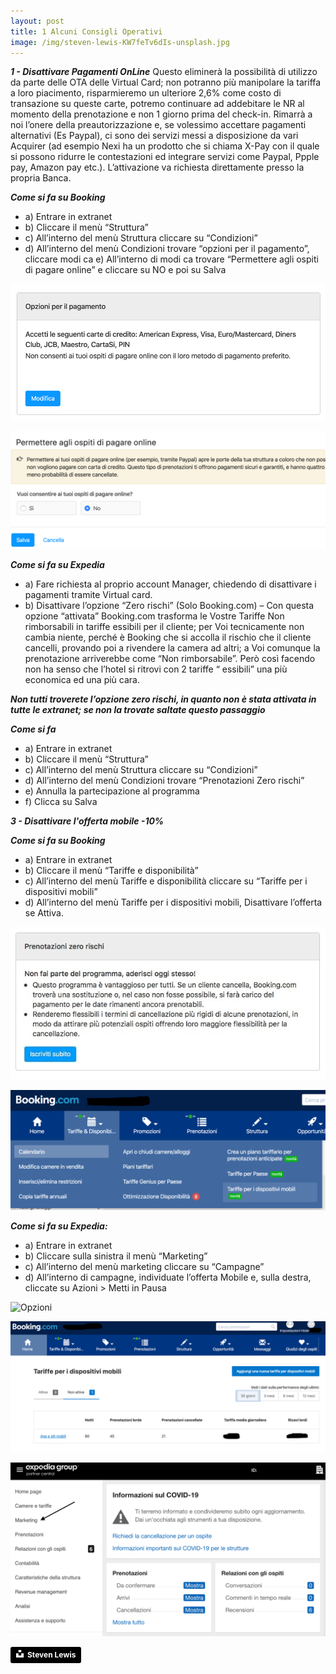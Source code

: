 ```yaml
---
layout: post
title: 1 Alcuni Consigli Operativi
image: /img/steven-lewis-KW7feTv6dIs-unsplash.jpg
---
```


***1 - Disattivare Pagamenti OnLine*** Questo eliminerà la possibilità di utilizzo da parte delle OTA delle
Virtual Card; non potranno più manipolare la tariffa a loro piacimento, risparmieremo un ulteriore 2,6%
come costo di transazione su queste carte, potremo continuare ad addebitare le NR al momento della
prenotazione e non 1 giorno prima del check-in. Rimarrà a noi l’onere della preautorizzazione e, se
volessimo accettare pagamenti alternativi (Es Paypal), ci sono dei servizi messi a disposizione da vari
Acquirer (ad esempio Nexi ha un prodotto che si chiama X-Pay con il quale si possono ridurre le
contestazioni ed integrare servizi come Paypal, Ppple pay, Amazon pay etc.). L’attivazione va richiesta
direttamente presso la propria Banca.

***Come si fa su Booking*** 
- a) Entrare in extranet
- b) Cliccare il menù “Struttura”
- c) All’interno del menù Struttura cliccare su “Condizioni”
- d) All’interno del menù Condizioni trovare “opzioni per il pagamento”, cliccare modi ca e) All’interno di
modi ca trovare “Permettere agli ospiti di pagare online” e cliccare su NO e poi su Salva

![Opzioni](/img/opzioni.png)

![Opzioni](/img/ospiti.png)

***Come si fa su Expedia*** 
- a) Fare richiesta al proprio account Manager, chiedendo di disattivare i pagamenti tramite Virtual card.
- b) Disattivare l’opzione “Zero rischi” (Solo Booking.com) – Con questa opzione “attivata” Booking.com
trasforma le Vostre Tariffe Non rimborsabili in tariffe essibili per il cliente; per Voi tecnicamente non
cambia niente, perché è Booking che si accolla il rischio che il cliente cancelli, provando poi a rivendere la
camera ad altri; a Voi comunque la prenotazione arriverebbe come “Non rimborsabile”. Però così facendo
non ha senso che l’hotel si ritrovi con 2 tariffe “ essibili” una più economica ed una più cara.

***Non tutti troverete l’opzione zero rischi, in quanto non è stata attivata in tutte le extranet; se
non la trovate saltate questo passaggio***

***Come si fa*** 
- a) Entrare in extranet
- b) Cliccare il menù “Struttura”
- c) All’interno del menù Struttura cliccare su “Condizioni”
- d) All’interno del menù Condizioni trovare “Prenotazioni Zero rischi”
- e) Annulla la partecipazione al programma
- f) Clicca su Salva

***3 - Disattivare l'offerta mobile -10%*** 

***Come si fa su Booking*** 
- a) Entrare in extranet
- b) Cliccare il menù “Tariffe e disponibilità”
- c) All’interno del menù Tariffe e disponibilità cliccare su “Tariffe per i dispositivi mobili”
- d) All’interno del menù Tariffe per i dispositivi mobili, Disattivare l’offerta se Attiva.

![Opzioni](/img/prenotazioni.png)

![Opzioni](/img/dashboard.png)

***Come si fa su Expedia:***
- a) Entrare in extranet
- b) Cliccare sulla sinistra il menù “Marketing”
- c) All’interno del menù marketing cliccare su “Campagne”
- d) All’interno di campagne, individuate l’offerta Mobile e, sulla destra, cliccate su Azioni > Metti in Pausa

![Opzioni](/img/dash1.png)

![Opzioni](/img/dash2.png)

![Opzioni](/img/dash3.png)


<a style="background-color:black;color:white;text-decoration:none;padding:4px 6px;font-family:-apple-system, BlinkMacSystemFont, &quot;San Francisco&quot;, &quot;Helvetica Neue&quot;, Helvetica, Ubuntu, Roboto, Noto, &quot;Segoe UI&quot;, Arial, sans-serif;font-size:12px;font-weight:bold;line-height:1.2;display:inline-block;border-radius:3px" href="https://unsplash.com/@airguitarbandit?utm_medium=referral&amp;utm_campaign=photographer-credit&amp;utm_content=creditBadge" target="_blank" rel="noopener noreferrer" title="Download free do whatever you want high-resolution photos from Steven Lewis"><span style="display:inline-block;padding:2px 3px"><svg xmlns="http://www.w3.org/2000/svg" style="height:12px;width:auto;position:relative;vertical-align:middle;top:-2px;fill:white" viewBox="0 0 32 32"><title>unsplash-logo</title><path d="M10 9V0h12v9H10zm12 5h10v18H0V14h10v9h12v-9z"></path></svg></span><span style="display:inline-block;padding:2px 3px">Steven Lewis</span></a>